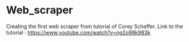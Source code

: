 # Web_scraper
Creating the first web scraper from tutorial of Corey Schaffer.
Link to the tutorial : https://www.youtube.com/watch?v=ng2o98k983k
